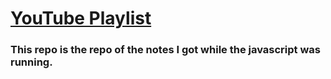 # [YouTube Playlist](https://www.youtube.com/playlist?list=PLillGF-RfqbbnEGy3ROiLWk7JMCuSyQtX)

### This repo is the repo of the notes I got while the javascript was running.